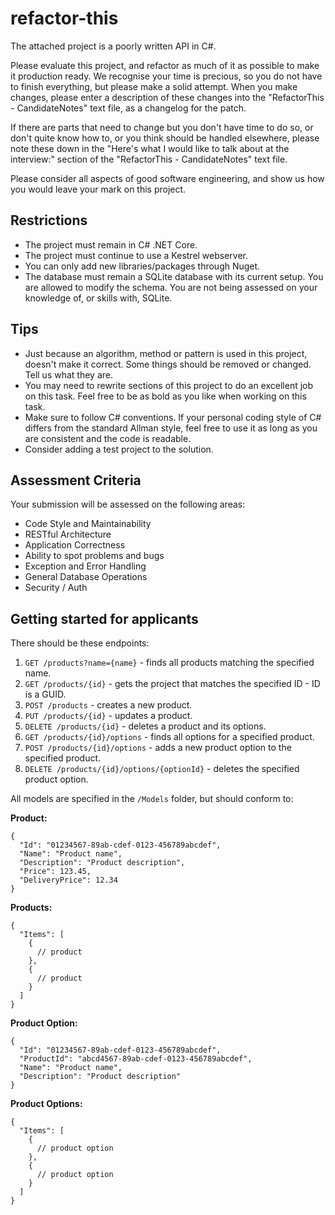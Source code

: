 # refactor-this
The attached project is a poorly written API in C#.

Please evaluate this project, and refactor as much of it as possible to make it production ready. We recognise your time is precious, so you do not have to finish everything, but please make a solid attempt.
When you make changes, please enter a description of these changes into the "RefactorThis - CandidateNotes" text file, as a changelog for the patch.

If there are parts that need to change but you don't have time to do so, or don't quite know how to, or you think should be handled elsewhere, 
please note these down in the "Here's what I would like to talk about at the interview:" section of the "RefactorThis - CandidateNotes" text file.

Please consider all aspects of good software engineering, and show us how you would leave your mark on this project.

## Restrictions
* The project must remain in C# .NET Core.
* The project must continue to use a Kestrel webserver.
* You can only add new libraries/packages through Nuget.
* The database must remain a SQLite database with its current setup. You are allowed to modify the schema. You are not being assessed on your knowledge of, or skills with, SQLite.

## Tips
* Just because an algorithm, method or pattern is used in this project, doesn't make it correct. Some things should be removed or changed. Tell us what they are.
* You may need to rewrite sections of this project to do an excellent job on this task. Feel free to be as bold as you like when working on this task.
* Make sure to follow C# conventions. If your personal coding style of C# differs from the standard Allman style, feel free to use it as long as you are consistent and the code is readable.
* Consider adding a test project to the solution.

## Assessment Criteria
Your submission will be assessed on the following areas:

* Code Style and Maintainability
* RESTful Architecture
* Application Correctness
* Ability to spot problems and bugs
* Exception and Error Handling
* General Database Operations
* Security / Auth

## Getting started for applicants

There should be these endpoints:

1. `GET /products?name={name}` - finds all products matching the specified name.
2. `GET /products/{id}` - gets the project that matches the specified ID - ID is a GUID.
3. `POST /products` - creates a new product.
4. `PUT /products/{id}` - updates a product.
5. `DELETE /products/{id}` - deletes a product and its options.
6. `GET /products/{id}/options` - finds all options for a specified product.
7. `POST /products/{id}/options` - adds a new product option to the specified product.
8. `DELETE /products/{id}/options/{optionId}` - deletes the specified product option.

All models are specified in the `/Models` folder, but should conform to:

**Product:**
```
{
  "Id": "01234567-89ab-cdef-0123-456789abcdef",
  "Name": "Product name",
  "Description": "Product description",
  "Price": 123.45,
  "DeliveryPrice": 12.34
}
```

**Products:**
```
{
  "Items": [
    {
      // product
    },
    {
      // product
    }
  ]
}
```

**Product Option:**
```
{
  "Id": "01234567-89ab-cdef-0123-456789abcdef",
  "ProductId": "abcd4567-89ab-cdef-0123-456789abcdef",
  "Name": "Product name",
  "Description": "Product description"
}
```

**Product Options:**
```
{
  "Items": [
    {
      // product option
    },
    {
      // product option
    }
  ]
}
```

